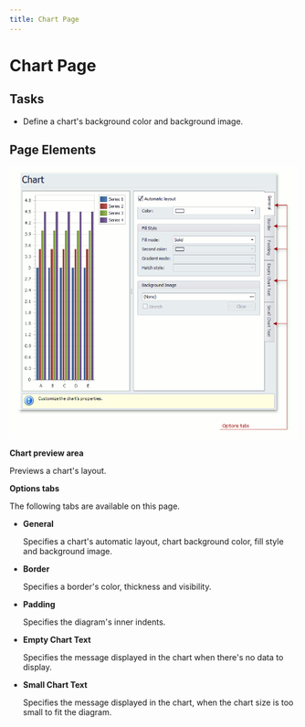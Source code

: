 ```yaml
---
title: Chart Page
---
```

# Chart Page
## Tasks
* Define a chart's background color and background image.

## Page Elements
![ChartWizard_ChartTab](../../../images/img7573.png)

**Chart preview area**

Previews a chart's layout.

**Options tabs**

The following  tabs are available on this page.
* **General**
	
	Specifies a chart's automatic layout, chart background color, fill style and background image.
* **Border**
	
	Specifies a border's color, thickness and visibility.
* **Padding**
	
	Specifies the diagram's inner indents.
* **Empty Chart Text**
	
	Specifies the message displayed in the chart when there's no data to display.
* **Small Chart Text**
	
	Specifies the message displayed in the chart, when the chart size is too small to fit the diagram.